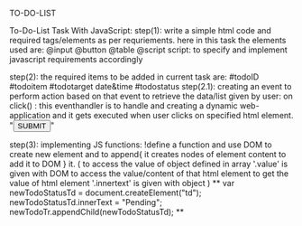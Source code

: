 TO-DO-LIST 

To-Do-List  Task With JavaScript:
step(1): write a simple html code and required tags/elements as per requriements.
here in this task the elements used are:
@input 
@button
@table
@script
script: to specify and implement javascript requirements accordingly

step(2): the required items to be added in current task are:
#todoID
#todoitem
#todotarget date&time
#todostatus
step(2.1): creating an event to perform action based on that event to retrieve the data/list given by user:
 on click() : this eventhandler is to handle and creating a dynamic web-application and it gets executed when user clicks on specified html element.
 "<button onclick="addNewTodo()">SUBMIT</button>"

step(3): implementing JS functions:
!define a function and use DOM to create new element and to append{ it creates nodes of element content to add it to DOM } it. 
( 
to access the value of object defined in array '.value' is given with DOM to access the value/content of that html element
to get the value of html element '.innertext' is given with object
)
**
var newTodoStatusTd = document.createElement("td");
newTodoStatusTd.innerText = "Pending";
newTodoTr.appendChild(newTodoStatusTd);
**

